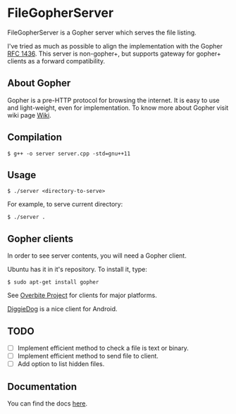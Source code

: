 # FileGopherServer

FileGopherServer is a Gopher server which serves the file listing.

I've tried as much as possible to align the implementation with the Gopher [RFC 1436](https://www.ietf.org/rfc/rfc1436.txt).
This server is non-gopher+, but supports gateway for gopher+ clients as a forward compatibility.

## About Gopher

Gopher is a pre-HTTP protocol for browsing the internet. It is easy to use and light-weight, even for implementation. To know more about Gopher visit wiki page [Wiki](https://en.wikipedia.org/wiki/Gopher_\(protocol\) "Gopher protocol - Wikipedia").

## Compilation

```
$ g++ -o server server.cpp -std=gnu++11
```

## Usage

```
$ ./server <directory-to-serve>
```

For example, to serve current directory:

```
$ ./server .
```

## Gopher clients

In order to see server contents, you will need a Gopher client.

Ubuntu has it in it's repository. To install it, type:
```
$ sudo apt-get install gopher
```

See [Overbite Project](http://gopher.floodgap.com/overbite/ "Overbite Project") for clients for major platforms.

[DiggieDog](https://play.google.com/store/apps/details?id=com.afewroosloose.gopher) is a nice client for Android.

## TODO

- [ ] Implement efficient method to check a file is text or binary.
- [ ] Implement efficient method to send file to client.
- [ ] Add option to list hidden files.

## Documentation

You can find the docs [here](https://hrily.github.io/FileGopherServer).